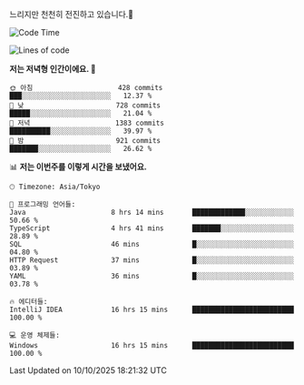 느리지만 천천히 전진하고 있습니다.🐢

<!--START_SECTION:waka-->
![Code Time](http://img.shields.io/badge/Code%20Time-1%2C704%20hrs%2035%20mins-blue)

![Lines of code](https://img.shields.io/badge/%EC%A0%80%EB%8A%94%20%EC%97%AC%ED%83%9C%EA%B9%8C%EC%A7%80%20-947.2%20thousand%20%EC%A4%84%EC%9D%98%20%EC%BD%94%EB%93%9C%EB%A5%BC%20%EC%9E%91%EC%84%B1%ED%96%88%EC%96%B4%EC%9A%94.-blue)

**저는 저녁형 인간이에요. 🦉** 

```text
🌞 아침                     428 commits         ███░░░░░░░░░░░░░░░░░░░░░░   12.37 % 
🌆 낮　                     728 commits         █████░░░░░░░░░░░░░░░░░░░░   21.04 % 
🌃 저녁                     1383 commits        ██████████░░░░░░░░░░░░░░░   39.97 % 
🌙 밤　                     921 commits         ███████░░░░░░░░░░░░░░░░░░   26.62 % 
```


📊 **저는 이번주를 이렇게 시간을 보냈어요.** 

```text
🕑︎ Timezone: Asia/Tokyo

💬 프로그래밍 언어들: 
Java                     8 hrs 14 mins       █████████████░░░░░░░░░░░░   50.66 % 
TypeScript               4 hrs 41 mins       ███████░░░░░░░░░░░░░░░░░░   28.89 % 
SQL                      46 mins             █░░░░░░░░░░░░░░░░░░░░░░░░   04.80 % 
HTTP Request             37 mins             █░░░░░░░░░░░░░░░░░░░░░░░░   03.89 % 
YAML                     36 mins             █░░░░░░░░░░░░░░░░░░░░░░░░   03.78 % 

🔥 에디터들: 
IntelliJ IDEA            16 hrs 15 mins      █████████████████████████   100.00 % 

💻 운영 체제들: 
Windows                  16 hrs 15 mins      █████████████████████████   100.00 % 
```


 Last Updated on 10/10/2025 18:21:32 UTC
<!--END_SECTION:waka-->
